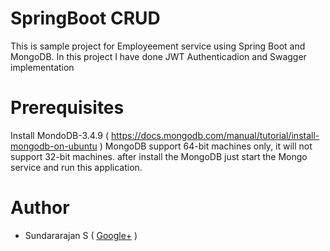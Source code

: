 # SpringBoot CRUD

This is sample project for Employeement service using Spring Boot and MongoDB. In this project I have done JWT Authenticadion and Swagger implementation 

Prerequisites
=============
Install MondoDB-3.4.9 ( https://docs.mongodb.com/manual/tutorial/install-mongodb-on-ubuntu )
MongoDB support 64-bit machines only, it will not support 32-bit machines.
after install the MongoDB just start the Mongo service and run this application.

Author
======
 * Sundararajan S ( <a href='https://plus.google.com/u/0/111539773439809637731'>Google+</a> )
